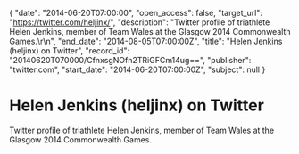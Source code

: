 {
  "date": "2014-06-20T07:00:00", 
  "open_access": false, 
  "target_url": "https://twitter.com/heljinx/", 
  "description": "Twitter profile of triathlete Helen Jenkins, member of Team Wales at the Glasgow 2014 Commonwealth Games.\r\n", 
  "end_date": "2014-08-05T07:00:00Z", 
  "title": "Helen Jenkins (heljinx) on Twitter", 
  "record_id": "20140620T070000/CfnxsgNOfn2TRiGFCm14ug==", 
  "publisher": "twitter.com", 
  "start_date": "2014-06-20T07:00:00Z", 
  "subject": null
}

# Helen Jenkins (heljinx) on Twitter

Twitter profile of triathlete Helen Jenkins, member of Team Wales at the Glasgow 2014 Commonwealth Games.
